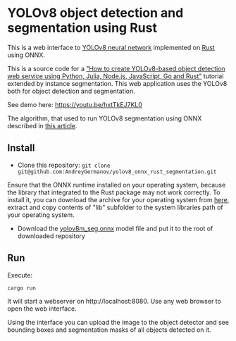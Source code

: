 # YOLOv8 object detection and segmentation using Rust

This is a web interface to [YOLOv8 neural network](https://ultralytics.com/yolov8)
implemented on [Rust](https://www.rust-lang.org/) using ONNX.

This is a source code for a ["How to create YOLOv8-based object detection web service using Python, Julia, Node.js, JavaScript, Go and Rust"](https://dev.to/andreygermanov/how-to-create-yolov8-based-object-detection-web-service-using-python-julia-nodejs-javascript-go-and-rust-4o8e) tutorial
extended by instance segmentation. This web application uses the YOLOv8 both for object detection and segmentation.

See demo here: https://youtu.be/hxtTkEJ7KL0

The algorithm, that used to run YOLOv8 segmentation using ONNX described in [this article](https://dev.to/andreygermanov/how-to-implement-instance-segmentation-using-yolov8-neural-network-3if9).


## Install

* Clone this repository: `git clone git@github.com:AndreyGermanov/yolov8_onnx_rust_segmentation.git`

Ensure that the ONNX runtime installed on your operating system, because the library that integrated to the
Rust package may not work correctly. To install it, you can download the archive for your operating system
from [here](https://github.com/microsoft/onnxruntime/releases), extract and copy contents of "lib" subfolder
to the system libraries path of your operating system.

* Download the [yolov8m_seg.onnx](https://drive.google.com/file/d/1uG1nagxQoyvcHfUYXcNDXJCvglsz7rdT/view?usp=sharing) model file and put it to the root of downloaded repository
## Run

Execute:

```
cargo run
```

It will start a webserver on http://localhost:8080. Use any web browser to open the web interface.

Using the interface you can upload the image to the object detector and see bounding boxes and segmentation masks of
all objects detected on it.